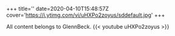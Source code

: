 +++
title=''
date=2020-04-10T15:48:57Z
cover='https://i.ytimg.com/vi/uHXPo2zoyus/sddefault.jpg'
+++

All content belongs to GlennBeck.
{{< youtube uHXPo2zoyus >}}
